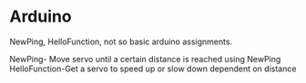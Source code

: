 # Arduino

NewPing, HelloFunction, not so basic arduino assignments. 

NewPing- Move servo until a certain distance is reached using NewPing
HelloFunction-Get a servo to speed up or slow down dependent on distance

